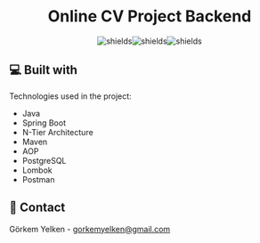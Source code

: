 <h1 align="center" id="title">Online CV Project Backend</h1>

<p align="center"><img src="https://img.shields.io/github/issues/gorkemyelken/OnlineCVProject-Backend" alt="shields"><img src="https://img.shields.io/github/forks/gorkemyelken/OnlineCVProject-Backend" alt="shields"><img src="https://img.shields.io/github/stars/gorkemyelken/OnlineCVProject-Backend" alt="shields"></p>
 
<h2>💻 Built with</h2>

Technologies used in the project:

*   Java
*   Spring Boot
*   N-Tier Architecture
*   Maven
*   AOP 
*   PostgreSQL
*   Lombok
*   Postman

<h2>📧 Contact</h2>

Görkem Yelken - [gorkemyelken@gmail.com](mailto:gorkemyelken@gmail.com)
